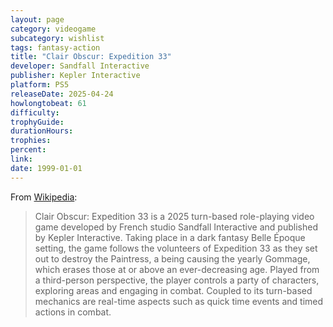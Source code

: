 ```yaml
---
layout: page
category: videogame
subcategory: wishlist
tags: fantasy-action
title: "Clair Obscur: Expedition 33"
developer: Sandfall Interactive
publisher: Kepler Interactive
platform: PS5
releaseDate: 2025-04-24
howlongtobeat: 61
difficulty:
trophyGuide:
durationHours:
trophies:
percent:
link:
date: 1999-01-01
---
```


From [Wikipedia](https://en.wikipedia.org/wiki/Clair_Obscur:_Expedition_33):

> Clair Obscur: Expedition 33 is a 2025 turn-based role-playing video game developed by French studio Sandfall Interactive and published by Kepler Interactive. Taking place in a dark fantasy Belle Époque setting, the game follows the volunteers of Expedition 33 as they set out to destroy the Paintress, a being causing the yearly Gommage, which erases those at or above an ever-decreasing age. Played from a third-person perspective, the player controls a party of characters, exploring areas and engaging in combat. Coupled to its turn-based mechanics are real-time aspects such as quick time events and timed actions in combat.

